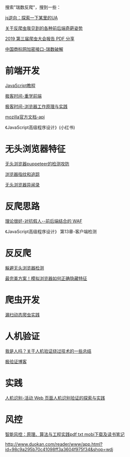 搜索"瑞数反爬"，搜到一些：

[js逆向：探索一下某里的UA](https://bbs.nightteam.cn/thread-814.htm)

[关于反爬虫我见到的各种前后端奇葩姿势](https://bbs.nightteam.cn/thread-445.htm)

[2019 第三届爬虫大会报告 PDF 分享](https://bbs.nightteam.cn/thread-230.htm)

[中国商标网加密接口-瑞数破解](http://www.lib4dev.in/info/rockswang/wsjs.saic.mmewmd/193666048)


# 前端开发

[JavaScript教程](https://www.liaoxuefeng.com/wiki/1022910821149312) 

[极客时间-重学前端](https://time.geekbang.org/column/article/77804) 

[极客时间-浏览器工作原理与实践](https://time.geekbang.org/column/intro/216) 

[mozilla官方文档-api](https://developer.mozilla.org/en-US/docs/Web/API)

《JavaScript高级程序设计》(小红书)

# 无头浏览器特征
[无头浏览器puppeteer的检测攻防](https://www.wwwbuild.net/suzhou_web/83.html)

[浏览器指纹和追踪](https://0x0d.im/archives/broswer-fingerprint-and-tracking.html)

[无头浏览器异闻录](https://0x0d.im/archives/headless-browser-detection.html)

# 反爬思路
[理论很好-对抗假人--前后端结合的 WAF](https://www.cnblogs.com/index-html/p/frontend-based-war.html)

《JavaScript高级程序设计》 第13章-客户端检测

# 反反爬
[躲避无头浏览器检测](https://github.com/berstend/puppeteer-extra/tree/master/packages/puppeteer-extra-plugin-stealth/evasions)

[最完美方案！模拟浏览器如何正确隐藏特征](https://mp.weixin.qq.com/s/Bge-_yiatSq4CQq7fRvjdQ)

# 爬虫开发
[漏扫动态爬虫实践](https://www.anquanke.com/post/id/178339)

# 人机验证
[我是人吗？关于人机验证绕过技术的一些总结](https://www.secrss.com/articles/27869)

[极验证博客](https://blog.geetest.com/)

# 实践
[人机识别-活动 Web 页面人机识别验证的探索与实践](https://tech.meituan.com/2019/03/07/humans-and-bots-apart-for-activity-web-security.html)

# 风控
[智能风控：原理、算法与工程实践pdf txt mobi下载及读书笔记](https://zhuanlan.zhihu.com/p/146712710)

http://www.duokan.com/reader/www/app.html?id=98c9a295b70c41098ff3a3604f975f34&shop=wdj
